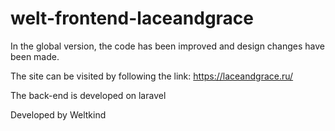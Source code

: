 # welt-frontend-laceandgrace

In the global version, the code has been improved and design changes have been made.

The site can be visited by following the link: https://laceandgrace.ru/

The back-end is developed on laravel

Developed by Weltkind
